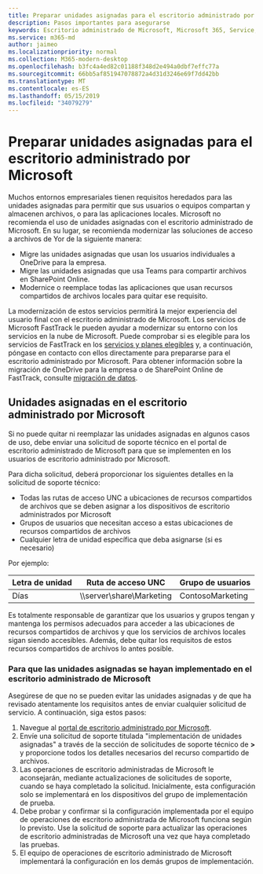 ```yaml
---
title: Preparar unidades asignadas para el escritorio administrado por Microsoft
description: Pasos importantes para asegurarse
keywords: Escritorio administrado de Microsoft, Microsoft 365, Service, Documentation
ms.service: m365-md
author: jaimeo
ms.localizationpriority: normal
ms.collection: M365-modern-desktop
ms.openlocfilehash: b3fc4a4ed82c01188f348d2e494a0dbf7effc77a
ms.sourcegitcommit: 66bb5af851947078872a4d31d3246e69f7dd42bb
ms.translationtype: MT
ms.contentlocale: es-ES
ms.lasthandoff: 05/15/2019
ms.locfileid: "34079279"
---
```

#  <a name="prepare-mapped-drives-for-microsoft-managed-desktop"></a>Preparar unidades asignadas para el escritorio administrado por Microsoft

Muchos entornos empresariales tienen requisitos heredados para las unidades asignadas para permitir que sus usuarios o equipos compartan y almacenen archivos, o para las aplicaciones locales. Microsoft no recomienda el uso de unidades asignadas con el escritorio administrado de Microsoft. En su lugar, se recomienda modernizar las soluciones de acceso a archivos de Yor de la siguiente manera:
  
- Migre las unidades asignadas que usan los usuarios individuales a OneDrive para la empresa. 
- Migre las unidades asignadas que usa Teams para compartir archivos en SharePoint Online. 
- Modernice o reemplace todas las aplicaciones que usan recursos compartidos de archivos locales para quitar ese requisito.
  
La modernización de estos servicios permitirá la mejor experiencia del usuario final con el escritorio administrado de Microsoft. Los servicios de Microsoft FastTrack le pueden ayudar a modernizar su entorno con los servicios en la nube de Microsoft. Puede comprobar si es elegible para los servicios de FastTrack en los [servicios y planes elegibles](https://docs.microsoft.com/fasttrack/m365-eligible-services-and-plans) y, a continuación, póngase en contacto con ellos directamente para prepararse para el escritorio administrado por Microsoft. Para obtener información sobre la migración de OneDrive para la empresa o de SharePoint Online de FastTrack, consulte [migración de datos](https://docs.microsoft.com/fasttrack/o365-data-migration).

## <a name="mapped-drives-on-microsoft-managed-desktop"></a>Unidades asignadas en el escritorio administrado por Microsoft
 
Si no puede quitar ni reemplazar las unidades asignadas en algunos casos de uso, debe enviar una solicitud de soporte técnico en el portal de escritorio administrado de Microsoft para que se implementen en los usuarios de escritorio administrado por Microsoft.
    
Para dicha solicitud, deberá proporcionar los siguientes detalles en la solicitud de soporte técnico: 

- Todas las rutas de acceso UNC a ubicaciones de recursos compartidos de archivos que se deben asignar a los dispositivos de escritorio administrados por Microsoft 
- Grupos de usuarios que necesitan acceso a estas ubicaciones de recursos compartidos de archivos 
- Cualquier letra de unidad específica que deba asignarse (si es necesario)

Por ejemplo:

| Letra de unidad | Ruta de acceso UNC | Grupo de usuarios |
|--------------|----------|------------|
| Días  | \\\server\share\Marketing | ContosoMarketing |

Es totalmente responsable de garantizar que los usuarios y grupos tengan y mantenga los permisos adecuados para acceder a las ubicaciones de recursos compartidos de archivos y que los servicios de archivos locales sigan siendo accesibles. Además, debe quitar los requisitos de estos recursos compartidos de archivos lo antes posible.

### <a name="to-have-mapped-drives-deployed-in-microsoft-managed-desktop"></a>Para que las unidades asignadas se hayan implementado en el escritorio administrado de Microsoft
 
Asegúrese de que no se pueden evitar las unidades asignadas y de que ha revisado atentamente los requisitos antes de enviar cualquier solicitud de servicio. A continuación, siga estos pasos:

1. Navegue al [portal de escritorio administrado por Microsoft](https://aka.ms/mmdportal).  
2. Envíe una solicitud de soporte titulada "implementación de unidades asignadas" a través de la sección de solicitudes de soporte técnico de **>** y proporcione todos los detalles necesarios del recurso compartido de archivos.  
3. Las operaciones de escritorio administradas de Microsoft le aconsejarán, mediante actualizaciones de solicitudes de soporte, cuando se haya completado la solicitud. Inicialmente, esta configuración solo se implementará en los dispositivos del grupo de implementación de prueba.  
4. Debe probar y confirmar si la configuración implementada por el equipo de operaciones de escritorio administrada de Microsoft funciona según lo previsto. Use la solicitud de soporte para actualizar las operaciones de escritorio administradas de Microsoft una vez que haya completado las pruebas.  
5. El equipo de operaciones de escritorio administrado de Microsoft implementará la configuración en los demás grupos de implementación. 